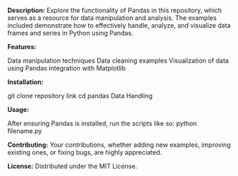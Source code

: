 **Description:**
Explore the functionality of Pandas in this repository, which serves as a resource for data manipulation and analysis. The examples included demonstrate how to effectively handle, analyze, and visualize data frames and series in Python using Pandas.

**Features:**

Data manipulation techniques
Data cleaning examples
Visualization of data using Pandas integration with Matplotlib

**Installation:**

git clone repository link
cd pandas Data Handling

**Usage:**

After ensuring Pandas is installed, run the scripts like so:
python filename.py

**Contributing:** Your contributions, whether adding new examples, improving existing ones, or fixing bugs, are highly appreciated.

**License:** Distributed under the MIT License.
